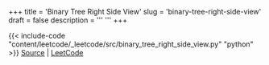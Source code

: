 +++
title = 'Binary Tree Right Side View'
slug = 'binary-tree-right-side-view'
draft = false
description =  '''
'''
+++

{{< include-code "content/leetcode/_leetcode/src/binary_tree_right_side_view.py" "python" >}}
[Source](https://github.com/grind-rip/leetcode/blob/master/src/binary_tree_right_side_view.py) | [LeetCode](https://leetcode.com/problems/binary-tree-right-side-view)
